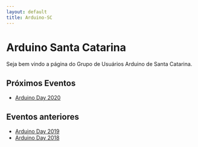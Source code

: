 ```yaml
---
layout: default
title: Arduino-SC
---
```


# Arduino Santa Catarina

Seja bem vindo a página do Grupo de Usuários Arduino de Santa Catarina.

## Próximos Eventos

- [Arduino Day 2020](#)

## Eventos anteriores

- [Arduino Day 2019](https://www.facebook.com/pg/ArduinoSC/photos/?tab=album&album_id=2442785685993225)
- [Arduino Day 2018](https://www.facebook.com/pg/ArduinoSC/photos/?tab=album&album_id=2041314896140308)

